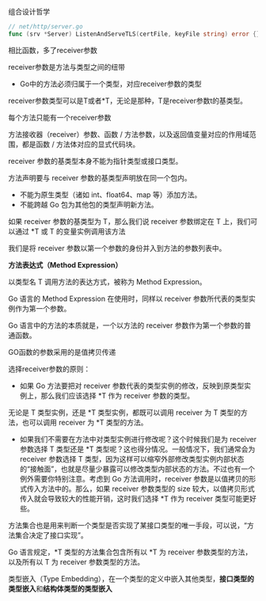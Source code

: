 组合设计哲学

```go
// net/http/server.go
func (srv *Server) ListenAndServeTLS(certFile, keyFile string) error {}
```

相比函数，多了receiver参数

receiver参数是方法与类型之间的纽带

- Go中的方法必须归属于一个类型，对应receiver参数的类型

receiver参数类型可以是T或者*T，无论是那种，T是receiver参数t的基类型。

每个方法只能有一个receiver参数

方法接收器（receiver）参数、函数 / 方法参数，以及返回值变量对应的作用域范围，都是函数 / 方法体对应的显式代码块。

receiver 参数的基类型本身不能为指针类型或接口类型。

方法声明要与 receiver 参数的基类型声明放在同一个包内。

- 不能为原生类型（诸如 int、float64、map 等）添加方法。
- 不能跨越 Go 包为其他包的类型声明新方法。

如果 receiver 参数的基类型为 T，那么我们说 receiver 参数绑定在 T 上，我们可以通过 *T 或 T 的变量实例调用该方法

我们是将 receiver 参数以第一个参数的身份并入到方法的参数列表中。

**方法表达式（Method Expression）**

以类型名 T 调用方法的表达方式，被称为 Method Expression。

 Go 语言的 Method Expression 在使用时，同样以 receiver 参数所代表的类型实例作为第一个参数。

Go 语言中的方法的本质就是，一个以方法的 receiver 参数作为第一个参数的普通函数。





GO函数的参数采用的是值拷贝传递

选择receiver参数的原则：

- 如果 Go 方法要把对 receiver 参数代表的类型实例的修改，反映到原类型实例上，那么我们应该选择 *T 作为 receiver 参数的类型。

无论是 T 类型实例，还是 *T 类型实例，都既可以调用 receiver 为 T 类型的方法，也可以调用 receiver 为 *T 类型的方法。

- 如果我们不需要在方法中对类型实例进行修改呢？这个时候我们是为 receiver 参数选择 T 类型还是 *T 类型呢？这也得分情况。一般情况下，我们通常会为 receiver 参数选择 T 类型，因为这样可以缩窄外部修改类型实例内部状态的“接触面”，也就是尽量少暴露可以修改类型内部状态的方法。不过也有一个例外需要你特别注意。考虑到 Go 方法调用时，receiver 参数是以值拷贝的形式传入方法中的。那么，如果 receiver 参数类型的 size 较大，以值拷贝形式传入就会导致较大的性能开销，这时我们选择 *T 作为 receiver 类型可能更好些。

方法集合也是用来判断一个类型是否实现了某接口类型的唯一手段，可以说，“方法集合决定了接口实现”。

Go 语言规定，*T 类型的方法集合包含所有以 *T 为 receiver 参数类型的方法，以及所有以 T 为 receiver 参数类型的方法。





类型嵌入（Type Embedding），在一个类型的定义中嵌入其他类型，**接口类型的类型嵌入**和**结构体类型的类型嵌入**








